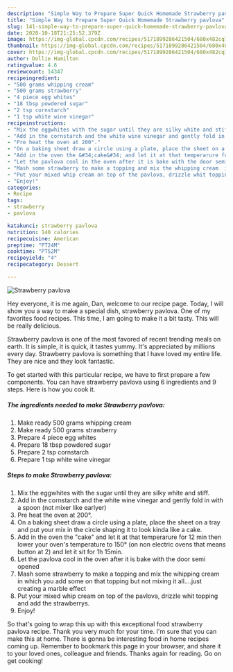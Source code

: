 ```yaml
---
description: "Simple Way to Prepare Super Quick Homemade Strawberry pavlova"
title: "Simple Way to Prepare Super Quick Homemade Strawberry pavlova"
slug: 141-simple-way-to-prepare-super-quick-homemade-strawberry-pavlova
date: 2020-10-18T21:25:52.379Z
image: https://img-global.cpcdn.com/recipes/5171899286421504/680x482cq70/strawberry-pavlova-recipe-main-photo.jpg
thumbnail: https://img-global.cpcdn.com/recipes/5171899286421504/680x482cq70/strawberry-pavlova-recipe-main-photo.jpg
cover: https://img-global.cpcdn.com/recipes/5171899286421504/680x482cq70/strawberry-pavlova-recipe-main-photo.jpg
author: Dollie Hamilton
ratingvalue: 4.6
reviewcount: 14347
recipeingredient:
- "500 grams whipping cream"
- "500 grams strawberry"
- "4 piece egg whites"
- "18 tbsp powdered sugar"
- "2 tsp cornstarch"
- "1 tsp white wine vinegar"
recipeinstructions:
- "Mix the eggwhites with the sugar until they are silky white and stiff."
- "Add in the cornstarch and the white wine vinegar and gently fold in with a spoon (not mixer like earlyer)"
- "Pre heat the oven at 200°."
- "On a baking sheet draw a circle using a plate, place the sheet on a tray and put your mix in the circle shaping it to look kinda like a cake."
- "Add in the oven the &#34;cake&#34; and let it at that temperarure for 12 min then lower your oven&#39;s temperature to 150° (on non electric ovens that means button at 2) and let it sit for 1h 15min."
- "Let the pavlova cool in the oven after it is bake with the door semi opened"
- "Mash some strawberry to make a topping and mix the whipping cream  in which you add some on that topping but not mixing it all....just creating a marble effect"
- "Put your mixed whip cream on top of the pavlova, drizzle whit topping and add the strawberrys."
- "Enjoy!"
categories:
- Recipe
tags:
- strawberry
- pavlova

katakunci: strawberry pavlova 
nutrition: 140 calories
recipecuisine: American
preptime: "PT24M"
cooktime: "PT52M"
recipeyield: "4"
recipecategory: Dessert

---
```



![Strawberry pavlova](https://img-global.cpcdn.com/recipes/5171899286421504/680x482cq70/strawberry-pavlova-recipe-main-photo.jpg)

Hey everyone, it is me again, Dan, welcome to our recipe page. Today, I will show you a way to make a special dish, strawberry pavlova. One of my favorites food recipes. This time, I am going to make it a bit tasty. This will be really delicious.

Strawberry pavlova is one of the most favored of recent trending meals on earth. It is simple, it is quick, it tastes yummy. It's appreciated by millions every day. Strawberry pavlova is something that I have loved my entire life. They are nice and they look fantastic.




To get started with this particular recipe, we have to first prepare a few components. You can have strawberry pavlova using 6 ingredients and 9 steps. Here is how you cook it.

<!--inarticleads1-->

##### The ingredients needed to make Strawberry pavlova:

1. Make ready 500 grams whipping cream
1. Make ready 500 grams strawberry
1. Prepare 4 piece egg whites
1. Prepare 18 tbsp powdered sugar
1. Prepare 2 tsp cornstarch
1. Prepare 1 tsp white wine vinegar




<!--inarticleads2-->

##### Steps to make Strawberry pavlova:

1. Mix the eggwhites with the sugar until they are silky white and stiff.
1. Add in the cornstarch and the white wine vinegar and gently fold in with a spoon (not mixer like earlyer)
1. Pre heat the oven at 200°.
1. On a baking sheet draw a circle using a plate, place the sheet on a tray and put your mix in the circle shaping it to look kinda like a cake.
1. Add in the oven the &#34;cake&#34; and let it at that temperarure for 12 min then lower your oven&#39;s temperature to 150° (on non electric ovens that means button at 2) and let it sit for 1h 15min.
1. Let the pavlova cool in the oven after it is bake with the door semi opened
1. Mash some strawberry to make a topping and mix the whipping cream  in which you add some on that topping but not mixing it all....just creating a marble effect
1. Put your mixed whip cream on top of the pavlova, drizzle whit topping and add the strawberrys.
1. Enjoy!




So that's going to wrap this up with this exceptional food strawberry pavlova recipe. Thank you very much for your time. I'm sure that you can make this at home. There is gonna be interesting food in home recipes coming up. Remember to bookmark this page in your browser, and share it to your loved ones, colleague and friends. Thanks again for reading. Go on get cooking!
